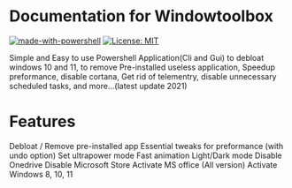 # Documentation for Windowtoolbox

[![made-with-powershell](https://img.shields.io/badge/PowerShell-1f425f?logo=Powershell)](https://microsoft.com/PowerShell)
[![License: MIT](https://img.shields.io/badge/License-MIT-yellow.svg)](https://opensource.org/licenses/MIT)


Simple and Easy to use Powershell Application(Cli and Gui) to debloat windows 10 and 11, to remove Pre-installed useless application, Speedup preformance, disable cortana, Get rid of telementry, disable unnecessary scheduled tasks, and more...(latest update 2021)


# Features

Debloat / Remove pre-installed app
Essential tweaks for preformance (with undo option)
Set ultrapower mode
Fast animation
Light/Dark mode
Disable Onedrive
Disable Microsoft Store
Activate MS office (All version)
Activate Windows 8, 10, 11






